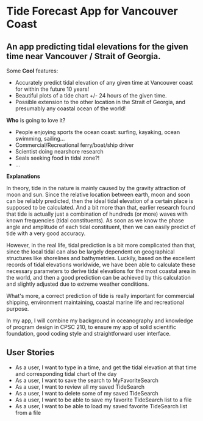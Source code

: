 # Tide Forecast App for Vancouver Coast

## An app predicting tidal elevations for the given time near Vancouver / Strait of Georgia.

Some **Cool** features:

- Accurately predict tidal elevation of any given time at Vancouver coast for within the future 10 years!
- Beautiful plots of a tide chart +/- 24 hours of the given time.
- Possible extension to the other location in the Strait of Georgia, and presumably any coastal ocean of the world!

**Who** is going to love it?

- People enjoying sports the ocean coast: surfing, kayaking, ocean swimming, sailing...
- Commercial/Recreational ferry/boat/ship driver
- Scientist doing nearshore research
- Seals seeking food in tidal zone?!
- ...

**Explanations**

In theory, tide in the nature is mainly caused by the gravity attraction of moon and sun. Since the relative location
between earth, moon and soon can be reliably predicted, then the ideal tidal elevation of a certain place is supposed to
be calculated. And a bit more than that, earlier research found that tide is actually just a combination of hundreds (or
more) waves with known frequencies
(tidal constituents). As soon as we know the phase angle and amplitude of each tidal constituent, then we can easily
predict of tide with a very good accuracy.

However, in the real life, tidal prediction is a bit more complicated than that, since the local tidal can also be
largely dependent on geographical structures like shorelines and bathymetries. Luckily, based on the excellent records
of tidal elevations worldwide, we have been able to calculate these necessary parameters to derive tidal elevations for
the most coastal area in the world, and then a good prediction can be achieved by this calculation and slightly adjusted
due to extreme weather conditions.

What's more, a correct prediction of tide is really important for commercial shipping, environment maintaining, coastal
marine life and recreational purpose.

In my app, I will combine my background in oceanography and knowledge of program design in CPSC 210, to ensure my app of
solid scientific foundation, good coding style and straightforward user interface.

## User Stories

* As a user, I want to type in a time, and get the tidal elevation at that time and corresponding tidal chart of the day
* As a user, I want to save the search to MyFavoriteSearch
* As a user, I want to review all my saved TideSearch
* As a user, I want to delete some of my saved TideSearch
* As a user, I want to be able to save my favorite TideSearch list to a file
* As a user, I want to be able to load my saved favorite TideSearch list from a file